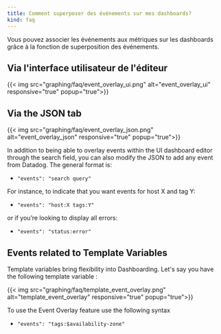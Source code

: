```yaml
---
title: Comment superposer des événements sur mes dashboards?
kind: faq
---
```


Vous pouvez associer les événements aux métriques sur les dashboards grâce à la fonction de superposition des événements.

## Via l'interface utilisateur de l'éditeur

{{< img src="graphing/faq/event_overlay_ui.png" alt="event_overlay_ui" responsive="true" popup="true">}}

## Via the JSON tab
{{< img src="graphing/faq/event_overlay_json.png" alt="event_overlay_json" responsive="true" popup="true">}}

In addition to being able to overlay events within the UI dashboard editor through the search field, you can also modify the JSON to add any event from Datadog. The general format is:

* `"events": "search query"`

For instance, to indicate that you want events for host X and tag Y:

* `"events": "host:X tags:Y"`

or if you’re looking to display all errors:

* `"events": "status:error"`

## Events related to Template Variables

Template variables bring flexibility into Dashboarding.
Let's say you have the following template variable :

{{< img src="graphing/faq/template_event_overlay.png" alt="template_event_overlay" responsive="true" popup="true">}}

To use the Event Overlay feature use the following syntax

* `"events": "tags:$availability-zone"`

